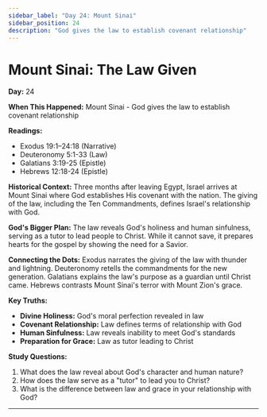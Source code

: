 ```yaml
---
sidebar_label: "Day 24: Mount Sinai"
sidebar_position: 24
description: "God gives the law to establish covenant relationship"
---
```


# Mount Sinai: The Law Given

**Day:** 24

**When This Happened:** Mount Sinai - God gives the law to establish covenant relationship

**Readings:**
- Exodus 19:1–24:18 (Narrative)
- Deuteronomy 5:1-33 (Law)
- Galatians 3:19-25 (Epistle)
- Hebrews 12:18-24 (Epistle)

**Historical Context:** Three months after leaving Egypt, Israel arrives at Mount Sinai where God establishes His covenant with the nation. The giving of the law, including the Ten Commandments, defines Israel's relationship with God.

**God's Bigger Plan:** The law reveals God's holiness and human sinfulness, serving as a tutor to lead people to Christ. While it cannot save, it prepares hearts for the gospel by showing the need for a Savior.

**Connecting the Dots:** Exodus narrates the giving of the law with thunder and lightning. Deuteronomy retells the commandments for the new generation. Galatians explains the law's purpose as a guardian until Christ came. Hebrews contrasts Mount Sinai's terror with Mount Zion's grace.

**Key Truths:**
- **Divine Holiness:** God's moral perfection revealed in law
- **Covenant Relationship:** Law defines terms of relationship with God
- **Human Sinfulness:** Law reveals inability to meet God's standards
- **Preparation for Grace:** Law as tutor leading to Christ

**Study Questions:**
1. What does the law reveal about God's character and human nature?
2. How does the law serve as a "tutor" to lead you to Christ?
3. What is the difference between law and grace in your relationship with God?

---